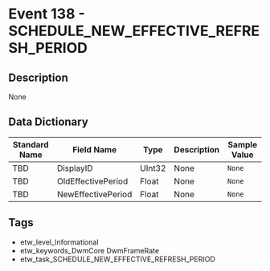 # Event 138 - SCHEDULE_NEW_EFFECTIVE_REFRESH_PERIOD

## Description
None

## Data Dictionary
|Standard Name|Field Name|Type|Description|Sample Value|
|---|---|---|---|---|
|TBD|DisplayID|UInt32|None|`None`|
|TBD|OldEffectivePeriod|Float|None|`None`|
|TBD|NewEffectivePeriod|Float|None|`None`|

## Tags
* etw_level_Informational
* etw_keywords_DwmCore DwmFrameRate
* etw_task_SCHEDULE_NEW_EFFECTIVE_REFRESH_PERIOD